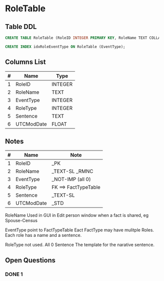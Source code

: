 # RoleTable

## Table DDL

``` SQL
CREATE TABLE RoleTable (RoleID INTEGER PRIMARY KEY, RoleName TEXT COLLATE RMNOCASE, EventType INTEGER, RoleType INTEGER, Sentence TEXT, UTCModDate FLOAT );

CREATE INDEX idxRoleEventType ON RoleTable (EventType);
```

## Columns List

| #   | Name       | Type    |
| --- | ---------- | ------- |
| 1   | RoleID     | INTEGER |
| 2   | RoleName   | TEXT    |
| 3   | EventType  | INTEGER |
| 4   | RoleType   | INTEGER |
| 5   | Sentence   | TEXT    |
| 6   | UTCModDate | FLOAT   |

## Notes

| #   | Name       | Note                 |
| --- | ---------- | -------------------- |
| 1   | RoleID     | _PK                  |
| 2   | RoleName   | _TEXT-SL  _RMNC      |
| 3   | EventType  | _NOT-IMP (all 0)     |
| 4   | RoleType   | FK ==> FactTypeTable |
| 5   | Sentence   | _TEXT-SL             |
| 6   | UTCModDate | _STD                 |

RoleName  Used in GUI in Edit person window when a fact is shared, eg Spouse-Census

EventType   point to FactTypeTable
Eact FactType may have mulitple Roles. Each role has a name and a sentence.

RoleType   not used. All 0
Sentence  The template for the narative sentence.



## Open Questions


### DONE 1

